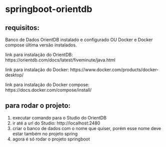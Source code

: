 # springboot-orientdb

## requisitos:
Banco de Dados OrientDB instalado e configurado OU Docker e Docker compose última versão instalados.
<p>link para instalação do OrientDB: https://orientdb.com/docs/latest/fiveminute/java.html</p>
<p>link para instalação do Docker: https://www.docker.com/products/docker-desktop/</p>
<p>link para instalação do Docker compose: https://docs.docker.com/compose/install/</p>

## para rodar o projeto:
1. executar comando para o Studio do OrientDB
2. ir até a url do Studio: http://localhost:2480
3. criar o banco de dados com o nome que quiser, porém esse nome deve estar também no projeto spring
4. agora é só rodar o projeto springboot
